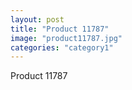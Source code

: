 ```yaml
---
layout: post
title: "Product 11787"
image: "product11787.jpg"
categories: "category1"
---
```

Product 11787
